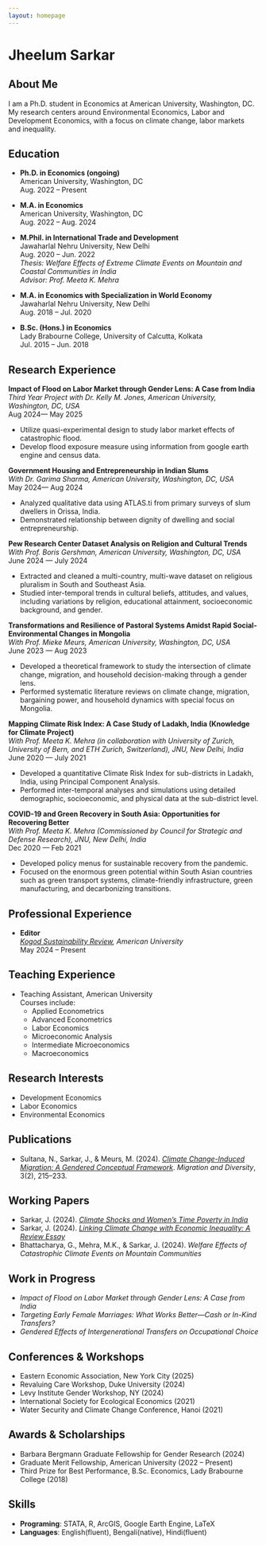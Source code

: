 ```yaml
---
layout: homepage
---
```


# Jheelum Sarkar

## About Me

I am a Ph.D. student in Economics at American University, Washington, DC. My research centers around Environmental Economics, Labor and Development Economics, with a focus on climate change, labor markets and inequality.

## Education

- **Ph.D. in Economics (ongoing)**  
  American University, Washington, DC  
  Aug. 2022 – Present  
  <!-- *Advisor: Prof. Kelly M. Jones* -->

- **M.A. in Economics**  
  American University, Washington, DC  
  Aug. 2022 – Aug. 2024  

- **M.Phil. in International Trade and Development**  
  Jawaharlal Nehru University, New Delhi  
  Aug. 2020 – Jun. 2022  
  *Thesis: Welfare Effects of Extreme Climate Events on Mountain and Coastal Communities in India*  
  *Advisor: Prof. Meeta K. Mehra*

- **M.A. in Economics with Specialization in World Economy**  
  Jawaharlal Nehru University, New Delhi  
  Aug. 2018 – Jul. 2020  

- **B.Sc. (Hons.) in Economics**  
  Lady Brabourne College, University of Calcutta, Kolkata  
  Jul. 2015 – Jun. 2018  

## Research Experience

**Impact of Flood on Labor Market through Gender Lens: A Case from India**  
*Third Year Project with Dr. Kelly M. Jones, American University, Washington, DC, USA*  
Aug 2024— May 2025
- Utilize quasi-experimental design to study labor market effects of catastrophic flood.
- Develop flood exposure measure using information from google earth engine and census data.

**Government Housing and Entrepreneurship in Indian Slums**  
*With Dr. Garima Sharma, American University, Washington, DC, USA*  
May 2024— Aug 2024
- Analyzed qualitative data using ATLAS.ti from primary surveys of slum dwellers in Orissa, India.
- Demonstrated relationship between dignity of dwelling and social entrepreneurship.

**Pew Research Center Dataset Analysis on Religion and Cultural Trends**  
*With Prof. Boris Gershman, American University, Washington, DC, USA*  
June 2024 — July 2024  
- Extracted and cleaned a multi-country, multi-wave dataset on religious pluralism in South and Southeast Asia.
- Studied inter-temporal trends in cultural beliefs, attitudes, and values, including variations by religion, educational attainment, socioeconomic background, and gender.

**Transformations and Resilience of Pastoral Systems Amidst Rapid Social-Environmental Changes in Mongolia**  
*With Prof. Mieke Meurs, American University, Washington, DC, USA*  
June 2023 — Aug 2023  
- Developed a theoretical framework to study the intersection of climate change, migration, and household decision-making through a gender lens.
- Performed systematic literature reviews on climate change, migration, bargaining power, and household dynamics with special focus on Mongolia.

**Mapping Climate Risk Index: A Case Study of Ladakh, India (Knowledge for Climate Project)**  
*With Prof. Meeta K. Mehra (in collaboration with University of Zurich, University of Bern, and ETH Zurich, Switzerland), JNU, New Delhi, India*  
June 2020 — July 2021  
- Developed a quantitative Climate Risk Index for sub-districts in Ladakh, India, using Principal Component Analysis.
- Performed inter-temporal analyses and simulations using detailed demographic, socioeconomic, and physical data at the sub-district level.

**COVID-19 and Green Recovery in South Asia: Opportunities for Recovering Better**  
*With Prof. Meeta K. Mehra (Commissioned by Council for Strategic and Defense Research), JNU, New Delhi, India*  
Dec 2020 — Feb 2021  
- Developed policy menus for sustainable recovery from the pandemic.
- Focused on the enormous green potential within South Asian countries such as green transport systems, climate-friendly infrastructure, green manufacturing, and decarbonizing transitions.

## Professional Experience

- **Editor**  
  *[Kogod Sustainability Review](https://kogod.american.edu/ksr), American University*  
  May 2024 – Present

## Teaching Experience

- Teaching Assistant, American University  
  Courses include:  
  - Applied Econometrics  
  - Advanced Econometrics 
  - Labor Economics 
  - Microeconomic Analysis  
  - Intermediate Microeconomics  
  - Macroeconomics   

## Research Interests

- Development Economics  
- Labor Economics  
- Environmental Economics 

## Publications

- Sultana, N., Sarkar, J., & Meurs, M. (2024). *[Climate Change-Induced Migration: A Gendered Conceptual Framework](https://journals.tplondon.com/md/article/view/3177)*. *Migration and Diversity*, 3(2), 215–233. 

## Working Papers

- Sarkar, J. (2024). *[Climate Shocks and Women’s Time Poverty in India](https://www.cambridge.org/engage/coe/article-details/670ef249cec5d6c142430f63)*
- Sarkar, J. (2024). *[Linking Climate Change with Economic Inequality: A Review Essay](https://dx.doi.org/10.2139/ssrn.4814257)*
- Bhattacharya, G., Mehra, M.K., & Sarkar, J. (2024). *Welfare Effects of Catastrophic Climate Events on Mountain Communities*  

## Work in Progress

- *Impact of Flood on Labor Market through Gender Lens: A Case from India*  
- *Targeting Early Female Marriages: What Works Better—Cash or In-Kind Transfers?*
- *Gendered Effects of Intergenerational Transfers on Occupational Choice*

## Conferences & Workshops

- Eastern Economic Association, New York City (2025)  
- Revaluing Care Workshop, Duke University (2024)  
- Levy Institute Gender Workshop, NY (2024)  
- International Society for Ecological Economics (2021)  
- Water Security and Climate Change Conference, Hanoi (2021)  

## Awards & Scholarships

- Barbara Bergmann Graduate Fellowship for Gender Research (2024)  
- Graduate Merit Fellowship, American University (2022 – Present)  
- Third Prize for Best Performance, B.Sc. Economics, Lady Brabourne College (2018)

## Skills

- **Programing**: STATA, R, ArcGIS, Google Earth Engine, LaTeX  
- **Languages**: English(fluent), Bengali(native), Hindi(fluent)  


